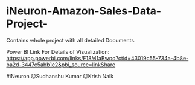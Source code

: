 # iNeuron-Amazon-Sales-Data-Project-
Contains whole project with all detailed Documents.

Power BI Link For Details of Visualization:
https://app.powerbi.com/links/F18M1aBwpo?ctid=43019c55-734a-4b8e-ba2d-3447c5abb1e2&pbi_source=linkShare

#iNeuron @Sudhanshu Kumar @Krish Naik
